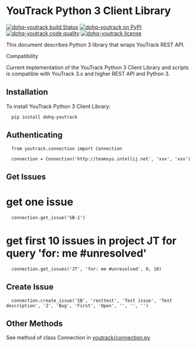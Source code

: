 YouTrack Python 3 Client Library
================================

[![dohq-youtrack build Status](https://travis-ci.org/devopshq/youtrack.svg?branch=master)](https://travis-ci.org/devopshq/youtrack) [![dohq-youtrack on PyPI](https://img.shields.io/pypi/v/dohq-youtrack.svg)](https://pypi.python.org/pypi/dohq-youtrack) [![dohq-youtrack code quality](https://api.codacy.com/project/badge/Grade/30f18d23f1a5481cb3c5ca6570458ad7)](https://www.codacy.com/app/tim55667757/youtrack/dashboard) [![dohq-youtrack license](https://img.shields.io/pypi/l/dohq-youtrack.svg)](https://github.com/devopshq/youtrack/blob/master/LICENSE)

This document describes Python 3 library that wraps YouTrack REST API.

Compatibility

Current implementation of the YouTrack Python 3 Client Library and scripts is compatible with YouTrack 3.x and higher REST API and Python 3.

Installation
------------

To install YouTrack Python 3 Client Library:
```
  pip install dohq-youtrack
```

Authenticating
--------------
```
  from youtrack.connection import Connection

  connection = Connection('http://teamsys.intellij.net', 'xxx', 'xxx')
```

Get Issues
----------

  # get one issue
```
  connection.get_issue('SB-1')
```

  # get first 10 issues in project JT for query 'for: me #unresolved'
```
  connection.get_issues('JT', 'for: me #unresolved', 0, 10)
```

Create Issue
------------
```
  connection.create_issue('SB', 'resttest', 'Test issue', 'Test description', '2', 'Bug', 'First', 'Open', '', '', '')
```

Other Methods
-------------

See method of class Connection in [youtrack/connection.py](https://github.com/devopshq/youtrack/blob/master/youtrack/connection.py)
